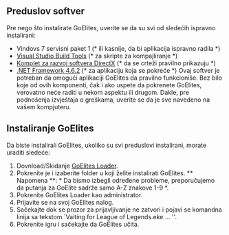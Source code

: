 ## Preduslov softver
Pre nego što instalirate GoElites, uverite se da su svi od sledećih ispravno instalirani:

- Vindovs 7 servisni paket 1 (* ili kasnije, da bi aplikacija ispravno radila *)
- [Visual Studio Build Tools](https://www.visualstudio.com/thank-you-downloading-visual-studio/?sku=BuildTools&rel=15#) (* za skripte za kompajliranje *)
- [Komplet za razvoj softvera DirectX](https://www.microsoft.com/fr-fr/download/confirmation.aspx?id=6812) (* da se crteži pravilno prikazuju *)
- [.NET Framework 4.6.2](https://download.microsoft.com/download/E/F/D/EFD52638-B804-4865-BB57-47F4B9C80269/NDP462-DevPack-KB3151934-ENU.exe) (* za aplikaciju koja se pokreće *)
Ovaj softver je potreban da omogući aplikaciji GoElites da pravilno funkcioniše. Bez bilo koje od ovih komponenti, čak i ako uspete da pokrenete GoElites, verovatno neće raditi u nekom aspektu ili drugom. Dakle, pre podnošenja izvještaja o greškama, uverite se da je sve navedeno na vašem kompjuteru.

## Instaliranje GoElites
Da biste instalirali GoElites, ukoliko su svi preduslovi instalirani, morate uraditi sledeće:

1. Dovnload/Skidanje [GoElites Loader](https://goelites.net/index.php?/forum/17-download-goelites/).
2. Pokrenite je i izaberite folder u koji želite instalirati GoElites.
** Napomena **: * Da bismo izbegli određene probleme, preporučujemo da putanja za GoElite sadrže samo A-Z znakove 1-9 *.
3. Pokrenite GoElites Loader kao administrator.
4. Prijavite se na svoj GoElites nalog.
5. Sačekajte dok se prozor za prijavljivanje ne zatvori i pojavi se komandna linija sa tekstom `Vaiting for League of Legends.eke ... ''.
6. Pokrenite igru i sačekajte da GoElites učita.